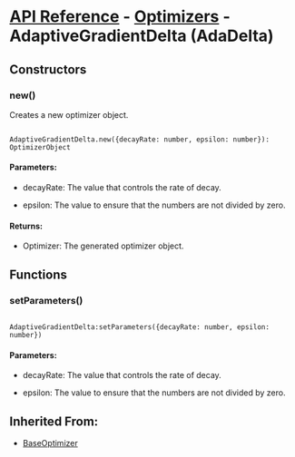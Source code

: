 # [API Reference](../../API.md) - [Optimizers](../Optimizers.md) - AdaptiveGradientDelta (AdaDelta)

## Constructors

### new()

Creates a new optimizer object.

```

AdaptiveGradientDelta.new({decayRate: number, epsilon: number}): OptimizerObject

```

#### Parameters:

* decayRate: The value that controls the rate of decay.

* epsilon: The value to ensure that the numbers are not divided by zero.

#### Returns:

* Optimizer: The generated optimizer object.

## Functions

### setParameters()

```

AdaptiveGradientDelta:setParameters({decayRate: number, epsilon: number})

```

#### Parameters:

* decayRate: The value that controls the rate of decay.

* epsilon: The value to ensure that the numbers are not divided by zero.

## Inherited From:

* [BaseOptimizer](BaseOptimizer.md)
